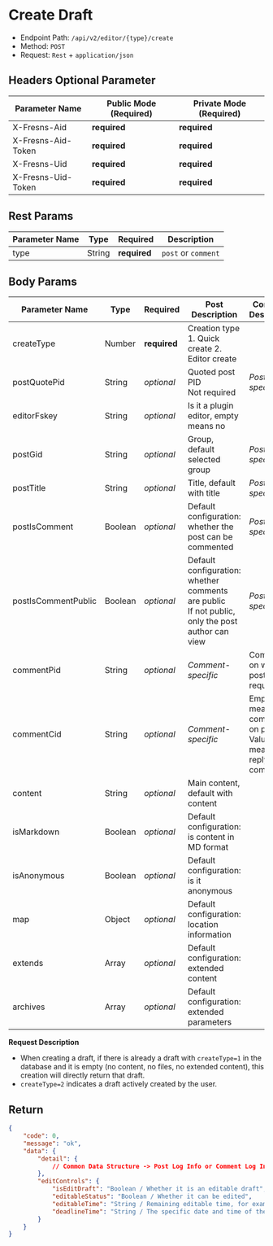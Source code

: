 # Create Draft

- Endpoint Path: `/api/v2/editor/{type}/create`
- Method: `POST`
- Request: `Rest` + `application/json`

## Headers Optional Parameter

| Parameter Name | Public Mode (Required) | Private Mode (Required) |
| --- | --- | --- |
| X-Fresns-Aid | **required** | **required** |
| X-Fresns-Aid-Token | **required** | **required** |
| X-Fresns-Uid | **required** | **required** |
| X-Fresns-Uid-Token | **required** | **required** |

## Rest Params

| Parameter Name | Type | Required | Description |
| --- | --- | --- | --- |
| type | String | **required** | `post` or `comment` |

## Body Params

| Parameter Name | Type | Required | **Post** Description | **Comment** Description |
| --- | --- | --- | --- | --- |
| createType | Number | **required** | Creation type 1. Quick create 2. Editor create |  |
| postQuotePid | String | *optional* | Quoted post PID<br>Not required | *Post-specific* |
| editorFskey | String | *optional* | Is it a plugin editor, empty means no |  |
| postGid | String | *optional* | Group, default selected group | *Post-specific* |
| postTitle | String | *optional* | Title, default with title | *Post-specific* |
| postIsComment | Boolean | *optional* | Default configuration: whether the post can be commented | *Post-specific* |
| postIsCommentPublic | Boolean | *optional* | Default configuration: whether comments are public<br>If not public, only the post author can view | *Post-specific* |
| commentPid | String | *optional* | *Comment-specific* | Comment on which post, required |
| commentCid | String | *optional* | *Comment-specific* | Empty means comment on post<br>Value means reply to this comment |
| content | String | *optional* | Main content, default with content |  |
| isMarkdown | Boolean | *optional* | Default configuration: is content in MD format |  |
| isAnonymous | Boolean | *optional* | Default configuration: is it anonymous |  |
| map | Object | *optional* | Default configuration: location information |  |
| extends | Array | *optional* | Default configuration: extended content |  |
| archives | Array | *optional* | Default configuration: extended parameters |

**Request Description**

- When creating a draft, if there is already a draft with `createType=1` in the database and it is empty (no content, no files, no extended content), this creation will directly return that draft.
- `createType=2` indicates a draft actively created by the user.

## Return

```json
{
    "code": 0,
    "message": "ok",
    "data": {
        "detail": {
            // Common Data Structure -> Post Log Info or Comment Log Info
        },
        "editControls": {
            "isEditDraft": "Boolean / Whether it is an editable draft",
            "editableStatus": "Boolean / Whether it can be edited",
            "editableTime": "String / Remaining editable time, for example 03:00 means 3 minutes left",
            "deadlineTime": "String / The specific date and time of the editable deadline, for example 2022-07-01 15:05:00"
        }
    }
}
```
